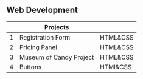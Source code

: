 
## Web Development

| |Projects|    |
|-|--------|----|
|1|Registration Form|HTML&CSS|
|2|Pricing Panel|HTML&CSS|
|3|Museum of Candy Project|HTML&CSS|
|4|Buttons|HTMl&CSS|
